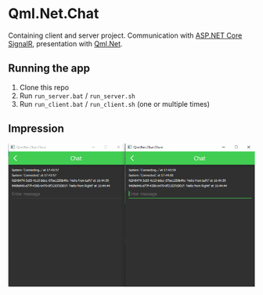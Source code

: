 # Qml.Net.Chat

Containing client and server project. Communication with [ASP.NET Core SignalR](https://github.com/aspnet/AspNetCore/tree/master/src/SignalR), presentation with [Qml.Net](https://github.com/qmlnet/qmlnet).

## Running the app
1. Clone this repo
2. Run `run_server.bat` / `run_server.sh`
3. Run `run_client.bat` / `run_client.sh` (one or multiple times)

## Impression

![Clients](assets/Clients.png)
